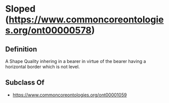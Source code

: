 # Sloped (https://www.commoncoreontologies.org/ont00000578)

## Definition
A Shape Quality inhering in a bearer in virtue of the bearer having a horizontal border which is not level.

## Subclass Of
- https://www.commoncoreontologies.org/ont00001059

